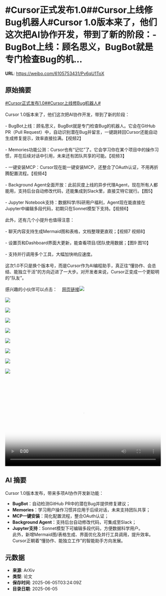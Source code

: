 # #Cursor正式发布1.0##Cursor上线修Bug机器人#Cursor 1.0版本来了，他们这次把AI协作开发，带到了新的阶段：- BugBot上线：顾名思义，BugBot就是专门检查Bug的机...

**URL**: https://weibo.com/6105753431/Pv6qU1ToX

## 原始摘要

<a href="https://m.weibo.cn/search?containerid=231522type%3D1%26t%3D10%26q%3D%23Cursor%E6%AD%A3%E5%BC%8F%E5%8F%91%E5%B8%831.0%23&amp;extparam=%23Cursor%E6%AD%A3%E5%BC%8F%E5%8F%91%E5%B8%831.0%23" data-hide=""><span class="surl-text">#Cursor正式发布1.0#</span></a><a href="https://m.weibo.cn/search?containerid=231522type%3D1%26t%3D10%26q%3D%23Cursor%E4%B8%8A%E7%BA%BF%E4%BF%AEBug%E6%9C%BA%E5%99%A8%E4%BA%BA%23&amp;extparam=%23Cursor%E4%B8%8A%E7%BA%BF%E4%BF%AEBug%E6%9C%BA%E5%99%A8%E4%BA%BA%23" data-hide=""><span class="surl-text">#Cursor上线修Bug机器人#</span></a><br><br>Cursor 1.0版本来了，他们这次把AI协作开发，带到了新的阶段：<br><br>- BugBot上线：顾名思义，BugBot就是专门检查Bug的机器人。它会在GitHub PR（Pull Request）中，自动识别潜在Bug并留言，一键跳转回Cursor还能自动生成修复提示，效率直接拉满。【视频2】<br><br>- Memories功能公测：Cursor也有“记忆”了。它会学习你在某个项目中的操作习惯，并在后续对话中引用，未来还有团队共享的可能。【视频3】<br><br>- 一键安装MCP：Cursor现在能一键安装MCP，还整合了OAuth认证，不用再折腾配置流程。【视频4】<br><br>- Background Agent全面开放：此前灰度上线的异步代理Agent，现在所有人都能用，支持后台自动修改代码，还能集成到Slack里，直接艾特它就行。【图5】<br><br>- Jupyter Notebook支持：数据科学/科研用户福利，Agent现在能直接在Jupyter中编辑多段代码，初期只在Sonnet模型下支持。【视频6】<br><br>此外，还有几个小提升也值得注意：<br><br>- 聊天内容支持生成Mermaid图和表格，文档整理更直观；【视频7 视频8】<br><br>- 设置页和Dashboard界面大更新，能查看项目/团队使用数据；【图9 图10】<br><br>- 支持并行调用多个工具，大幅加快响应速度。<br><br>这次1.0不只是换个版本号，而是Cursor作为AI编程助手，真正往“懂协作、会总结、能独立干活”的方向迈进了一大步。对开发者来说，Cursor正变成一个更聪明的“队友”。<br><br>感兴趣的小伙伴可以点击：<a href="https://weibo.cn/sinaurl?u=https%3A%2F%2Fwww.cursor.com%2Fchangelog%2F1-0" data-hide=""><span class="url-icon"><img style="width: 1rem;height: 1rem" src="https://h5.sinaimg.cn/upload/2015/09/25/3/timeline_card_small_web_default.png" referrerpolicy="no-referrer"></span><span class="surl-text">网页链接</span></a><img style="" src="https://tvax1.sinaimg.cn/large/006Fd7o3ly1i249lnv7xmj30zk0k0wek.jpg" referrerpolicy="no-referrer"><br><br><img style="" src="https://tvax2.sinaimg.cn/large/006Fd7o3ly1i249lr71h4j31ay0u0mzt.jpg" referrerpolicy="no-referrer"><br><br><img style="" src="https://tvax3.sinaimg.cn/large/006Fd7o3ly1i249lsuem4j31aw0u0wf0.jpg" referrerpolicy="no-referrer"><br><br><img style="" src="https://tvax1.sinaimg.cn/large/006Fd7o3ly1i249lpoqebj31aw0u0ta6.jpg" referrerpolicy="no-referrer"><br><br><img style="" src="https://tvax2.sinaimg.cn/large/006Fd7o3gy1i249c4bnhtj30zk0mpq5u.jpg" referrerpolicy="no-referrer"><br><br><img style="" src="https://tvax2.sinaimg.cn/large/006Fd7o3ly1i249lmpnmbj31aw0u03z4.jpg" referrerpolicy="no-referrer"><br><br><img style="" src="https://tvax3.sinaimg.cn/large/006Fd7o3ly1i249m7vqtvj31aw0u00t7.jpg" referrerpolicy="no-referrer"><br><br><img style="" src="https://tvax4.sinaimg.cn/large/006Fd7o3ly1i249lno4pzj31aw0u0di9.jpg" referrerpolicy="no-referrer"><br><br><img style="" src="https://tvax2.sinaimg.cn/large/006Fd7o3gy1i249e84w2lj31kw12qdpe.jpg" referrerpolicy="no-referrer"><br><br><br clear="both"><div style="clear: both"></div><video controls="controls" poster="https://tvax3.sinaimg.cn/orj480/006Fd7o3ly1i249lo26qkj30zk0k0gmw.jpg" style="width: 100%"><source src="https://f.video.weibocdn.com/o0/ilxRiBrKlx08oNA3djHG01041200reH70E010.mp4?label=mp4_720p&amp;template=1280x720.25.0&amp;ori=0&amp;ps=1CwnkDw1GXwCQx&amp;Expires=1749097162&amp;ssig=9%2FRqtV7Vzj&amp;KID=unistore,video"><source src="https://f.video.weibocdn.com/o0/ZtXuOw3Zlx08oNA2RyCs01041200cEVM0E010.mp4?label=mp4_hd&amp;template=852x480.25.0&amp;ori=0&amp;ps=1CwnkDw1GXwCQx&amp;Expires=1749097162&amp;ssig=7Mp2naP0Hm&amp;KID=unistore,video"><source src="https://f.video.weibocdn.com/o0/Lj0ZsjUWlx08oNA2VrFe010412007Wc70E010.mp4?label=mp4_ld&amp;template=640x360.25.0&amp;ori=0&amp;ps=1CwnkDw1GXwCQx&amp;Expires=1749097162&amp;ssig=YNn%2FK1%2B9rN&amp;KID=unistore,video"><p>视频无法显示，请前往<a href="https://video.weibo.com/show?fid=1034%3A5174128647274533" target="_blank" rel="noopener noreferrer">微博视频</a>观看。</p></video>

## AI 摘要

Cursor 1.0版本发布，带来多项AI协作开发新功能：  
- **BugBot**：自动检测GitHub PR中的潜在Bug并提供修复建议；  
- **Memories**：学习用户操作习惯并应用于后续对话，未来支持团队共享；  
- **MCP一键安装**：简化配置流程，整合OAuth认证；  
- **Background Agent**：支持后台自动修改代码，可集成至Slack；  
- **Jupyter支持**：Sonnet模型下可编辑多段代码，方便数据科学用户。  
此外，新增Mermaid图/表格生成、界面优化及并行工具调用，提升效率。Cursor正朝着“懂协作、能独立工作”的智能助手方向发展。

## 元数据

- **来源**: ArXiv
- **类型**: 论文
- **保存时间**: 2025-06-05T03:24:09Z
- **目录日期**: 2025-06-05
